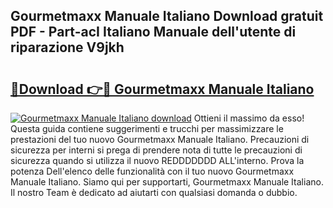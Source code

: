 ## Gourmetmaxx Manuale Italiano Download gratuit PDF - Part-acI Italiano Manuale dell'utente di riparazione V9jkh

# <h2><a href="http://dfea8n1.blite.top/?on=Gourmetmaxx+Manuale+Italiano">🔗Download 👉🔴 Gourmetmaxx Manuale Italiano</a></h2>

[![Gourmetmaxx Manuale Italiano download](https://i.imgur.com/lujVjoI.png)](http://dfea8n1.blite.top/?on=Gourmetmaxx+Manuale+Italiano)
Ottieni il massimo da esso! Questa guida contiene suggerimenti e trucchi per massimizzare le prestazioni del tuo nuovo Gourmetmaxx Manuale Italiano. Precauzioni di sicurezza per interni si prega di prendere nota di tutte le precauzioni di sicurezza quando si utilizza il nuovo REDDDDDDD ALL'interno. Prova la potenza Dell'elenco delle funzionalità con il tuo nuovo Gourmetmaxx Manuale Italiano. Siamo qui per supportarti, Gourmetmaxx Manuale Italiano. Il nostro Team è dedicato ad aiutarti con qualsiasi domanda o dubbio.
